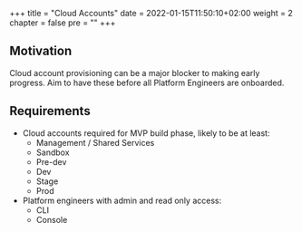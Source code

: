 +++
title = "Cloud Accounts"
date = 2022-01-15T11:50:10+02:00
weight = 2
chapter = false
pre = "<b></b>"
+++

## Motivation

Cloud account provisioning can be a major blocker to making early progress.
Aim to have these before all Platform Engineers are onboarded.

## Requirements

* Cloud accounts required for MVP build phase, likely to be at least:
  * Management / Shared Services
  * Sandbox
  * Pre-dev
  * Dev
  * Stage
  * Prod
* Platform engineers with admin and read only access:
  * CLI
  * Console

